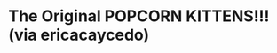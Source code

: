 <!--
id: 703741336
link: http://tumblr.atmos.org/post/703741336/the-original-popcorn-kittens-via-ericacaycedo
slug: the-original-popcorn-kittens-via-ericacaycedo
date: Wed Jun 16 2010 00:09:15 GMT-0700 (PDT)
publish: 2010-06-016
tags: 
title: The Original POPCORN KITTENS!!! (via ericacaycedo)
-->


The Original POPCORN KITTENS!!! (via ericacaycedo)
==================================================



